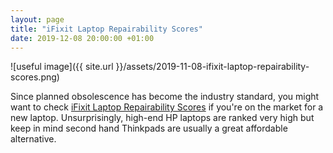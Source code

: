 ```yaml
---
layout: page
title: "iFixit Laptop Repairability Scores"
date: 2019-12-08 20:00:00 +01:00
---
```


![useful image]({{ site.url }}/assets/2019-11-08-ifixit-laptop-repairability-scores.png)

Since planned obsolescence has become the industry standard, you might want to check [iFixit Laptop Repairability Scores](https://www.ifixit.com/laptop-repairability?sort=score) if you're on the market for a new laptop. Unsurprisingly, high-end HP laptops are ranked very high but keep in mind second hand Thinkpads are usually a great affordable alternative. 
